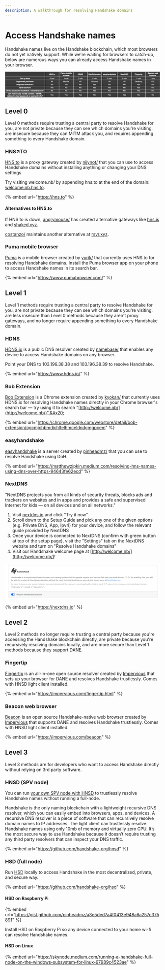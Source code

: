 ```yaml
---
description: A walkthrough for resolving Handshake domains
---
```


# Access Handshake names

Handshake names live on the Handshake blockchain, which most browsers do not yet natively support. While we're waiting for browsers to catch-up, below are numerous ways you can already access Handshake names in your browser.

![](<../.gitbook/assets/HNS Resolvers.png>)

## Level 0

Level 0 methods require trusting a central party to resolve Handshake for you, are not private because they can see which domains you're visiting, are insecure because they can MITM attack you, and requires appending something to every Handshake domain.

### HNS↗TO

[HNS.to](https://hns.to/) is a proxy gateway created by [nijynot/](http://nijynot/) that you can use to access Handshake domains without installing anything or changing your DNS settings.

Try visiting welcome.nb/ by appending hns.to at the end of the domain: [welcome.nb.hns.to](http://welcome.nb.hns.to).

{% embed url="https://hns.to" %}

#### Alternatives to HNS.to

If HNS.to is down, [angrymouse/](http://angrymouse/) has created alternative gateways like [hns.is](https://hns.is) and [shaked.xyz](https://shaked.xyz).

[costanzo/](http://costanzo/) maintains another alternative at [rsvr.xyz](https://rsvr.xyz).

### Puma mobile browser

[Puma](https://pumabrowser.com) is a mobile browser created by [yurik/](http://yurik/) that currently uses HNS.to for resolving Handshake domains. Install the Puma browser app on your phone to access Handshake names in its search bar.

{% embed url="https://www.pumabrowser.com/" %}

## Level 1

Level 1 methods require trusting a central party to resolve Handshake for you, are not private because they can see which domains you're visiting, are less insecure than Level 0 methods because they aren't proxy gateways, and no longer require appending something to every Handshake domain.

### HDNS

[HDNS.io](https://hdns.io) is a public DNS resolver created by [namebase/](http://namebase/) that enables any device to access Handshake domains on any browser.

Point your DNS to 103.196.38.38 and 103.196.38.39 to resolve Handshake.

{% embed url="https://www.hdns.io/" %}

### Bob Extension

[Bob Extension](https://chrome.google.com/webstore/detail/bob-extension/ogcmjchbmdichlfelhmceldndgmgpcem) is a Chrome extension created by [kyokan/](http://kyokan/) that currently uses HDNS.io for resolving Handshake names directly in your Chrome browser's search bar — try using it to search "[http://welcome.nb/](http://welcome.nb/)".&#x20;

{% embed url="https://chrome.google.com/webstore/detail/bob-extension/ogcmjchbmdichlfelhmceldndgmgpcem" %}

### easyhandshake

[easyhandshake](https://easyhandshake.com) is a server created by [pinheadmz/](https://pinheadmz/) that you can use to resolve Handshake using DoH.

{% embed url="https://matthewzipkin.medium.com/resolving-hns-names-using-dns-over-https-94643fe62ecd" %}

### NextDNS

"NextDNS protects you from all kinds of security threats, blocks ads and trackers on websites and in apps and provides a safe and supervised Internet for kids — on all devices and on all networks."

1. Visit [nextdns.io](https://nextdns.io) and click "Try it now"
2. Scroll down to the Setup Guide and pick any one of the given options (e.g. Private DNS, App, Ipv4) for your device, and follow the relevant guide provided by NextDNS
3. Once your device is connected to NextDNS (confirm with green button at top of the setup page), visit the "Settings" tab on the NextDNS website and turn on "Resolve Handshake domains"
4. Visit our Handshake welcome page at [http://welcome.nb/](http://welcome.nb/)!

![](<../.gitbook/assets/Screen Shot 2020-11-20 at 01.09.32.png>)

{% embed url="https://nextdns.io" %}

## Level 2

Level 2 methods no longer require trusting a central party because you're accessing the Handshake blockchain directly, are private because you're recursively resolving domains locally, and are more secure than Level 1 methods because they support DANE.

### Fingertip

[Fingertip](https://impervious.com/fingertip.html) is an all-in-one open source resolver created by [Impervious](https://impervious.com) that sets up your browser for DANE and resolves Handshake trustlessly. Comes with HNSD light client installed.

{% embed url="https://impervious.com/fingertip.html" %}

### Beacon web browser

[Beacon](https://impervious.com/beacon) is an open source Handshake-native web browser created by [Impervious](https://impervious.com/) that supports DANE and resolves Handshake trustlessly. Comes with HNSD light client installed.

{% embed url="https://impervious.com/beacon" %}

## Level 3

Level 3 methods are for developers who want to access Handshake directly without relying on 3rd party software.

### HNSD (SPV node)

You can run [your own SPV node with HNSD](https://github.com/handshake-org/hnsd) to trustlessly resolve Handshake names without running a full-node.

Handshake is the only naming blockchain with a lightweight recursive DNS resolver, which you can easily embed into browsers, apps, and devices. A recursive DNS resolver is a piece of software that can recursively resolve domain names to IP addresses. The light client can trustlessly resolve Handshake names using only 10mb of memory and virtually zero CPU. It’s the most secure way to use Handshake because it doesn’t require trusting any third party resolvers that can inspect your DNS traffic.&#x20;

{% embed url="https://github.com/handshake-org/hnsd" %}

### HSD (full node)

Run [HSD](https://github.com/handshake-org/hsd) locally to access Handshake in the most decentralized, private, and secure way.

{% embed url="https://github.com/handshake-org/hsd" %}

#### HSD on Raspberry Pi

{% embed url="https://gist.github.com/pinheadmz/a3e5ded7a4f0413e948a6a257c375891" %}

Install HSD on Raspberry Pi so any device connected to your home wi-fi can resolve Handshake names.

#### HSD on Linux

{% embed url="https://skynode.medium.com/running-a-handshake-full-node-on-the-windows-subsystem-for-linux-97989c4523ae" %}

